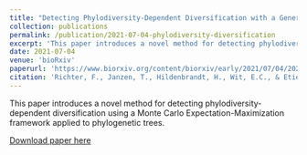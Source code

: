 ```yaml
---
title: "Detecting Phylodiversity-Dependent Diversification with a General Phylogenetic Inference Framework"
collection: publications
permalink: /publication/2021-07-04-phylodiversity-diversification
excerpt: 'This paper introduces a novel method for detecting phylodiversity-dependent diversification using a Monte Carlo Expectation-Maximization framework applied to phylogenetic trees.'
date: 2021-07-04
venue: 'bioRxiv'
paperurl: 'https://www.biorxiv.org/content/biorxiv/early/2021/07/04/2021.07.01.450729.full.pdf'
citation: 'Richter, F., Janzen, T., Hildenbrandt, H., Wit, E.C., & Etienne, R.S. (2021). &quot;Detecting Phylodiversity-Dependent Diversification with a General Phylogenetic Inference Framework.&quot; <i>bioRxiv</i>.'
---
```

This paper introduces a novel method for detecting phylodiversity-dependent diversification using a Monte Carlo Expectation-Maximization framework applied to phylogenetic trees.

[Download paper here](https://www.biorxiv.org/content/biorxiv/early/2021/07/04/2021.07.01.450729.full.pdf)

